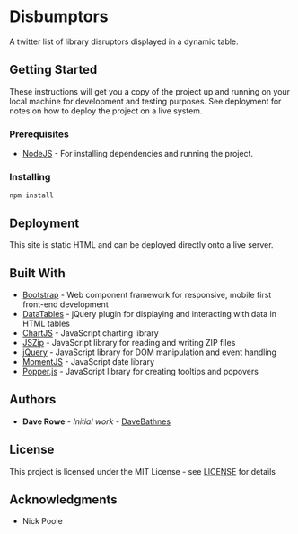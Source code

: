 # Disbumptors

A twitter list of library disruptors displayed in a dynamic table.

## Getting Started

These instructions will get you a copy of the project up and running on your local machine for development and testing purposes. See deployment for notes on how to deploy the project on a live system.

### Prerequisites

* [NodeJS](https://nodejs.org/en/) - For installing dependencies and running the project.

### Installing

```console
npm install
```

## Deployment

This site is static HTML and can be deployed directly onto a live server.

## Built With

* [Bootstrap](https://getbootstrap.com/) - Web component framework for responsive, mobile first front-end development
* [DataTables](https://datatables.net/) - jQuery plugin for displaying and interacting with data in HTML tables
* [ChartJS](https://www.chartjs.org/) - JavaScript charting library
* [JSZip](https://stuk.github.io/jszip/) - JavaScript library for reading and writing ZIP files
* [jQuery](https://jquery.com/) - JavaScript library for DOM manipulation and event handling
* [MomentJS](https://momentjs.com/) - JavaScript date library
* [Popper.js](https://popper.js.org/) - JavaScript library for creating tooltips and popovers

## Authors

* **Dave Rowe** - *Initial work* - [DaveBathnes](https://github.com/DaveBathnes)

## License

This project is licensed under the MIT License - see [LICENSE](LICENSE.md) for details

## Acknowledgments

* Nick Poole
